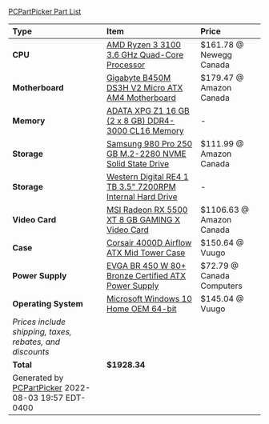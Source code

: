 [PCPartPicker Part List](https://ca.pcpartpicker.com/list/fnddGL)

Type|Item|Price
:----|:----|:----
**CPU** | [AMD Ryzen 3 3100 3.6 GHz Quad-Core Processor](https://ca.pcpartpicker.com/product/ndwkcf/amd-ryzen-3-3100-36-ghz-quad-core-processor-100-100000284box) | $161.78 @ Newegg Canada 
**Motherboard** | [Gigabyte B450M DS3H V2 Micro ATX AM4 Motherboard](https://ca.pcpartpicker.com/product/wbBhP6/gigabyte-b450m-ds3h-v2-micro-atx-am4-motherboard-b450m-ds3h-v2) | $179.47 @ Amazon Canada 
**Memory** | [ADATA XPG Z1 16 GB (2 x 8 GB) DDR4-3000 CL16 Memory](https://ca.pcpartpicker.com/product/6JRzK8/adata-xpg-z1-16gb-2-x-8gb-ddr4-3000-memory-ax4u300038g16-drz) |-
**Storage** | [Samsung 980 Pro 250 GB M.2-2280 NVME Solid State Drive](https://ca.pcpartpicker.com/product/MBVG3C/samsung-980-pro-250-gb-m2-2280-nvme-solid-state-drive-mz-v8p250bam) | $111.99 @ Amazon Canada 
**Storage** | [Western Digital RE4 1 TB 3.5" 7200RPM Internal Hard Drive](https://ca.pcpartpicker.com/product/KzTmP6/western-digital-internal-hard-drive-wd1003fbyx) |-
**Video Card** | [MSI Radeon RX 5500 XT 8 GB GAMING X Video Card](https://ca.pcpartpicker.com/product/DCDkcf/msi-radeon-rx-5500-xt-8-gb-gaming-x-video-card-rx-5500-xt-gaming-x-8g) | $1106.63 @ Amazon Canada 
**Case** | [Corsair 4000D Airflow ATX Mid Tower Case](https://ca.pcpartpicker.com/product/bCYQzy/corsair-4000d-airflow-atx-mid-tower-case-cc-9011200-ww) | $150.64 @ Vuugo 
**Power Supply** | [EVGA BR 450 W 80+ Bronze Certified ATX Power Supply](https://ca.pcpartpicker.com/product/xDMwrH/evga-br-450w-80-bronze-certified-atx-power-supply-100-br-0450-k1) | $72.79 @ Canada Computers 
**Operating System** | [Microsoft Windows 10 Home OEM 64-bit](https://ca.pcpartpicker.com/product/wtgPxr/microsoft-os-kw900140) | $145.04 @ Vuugo 
 | *Prices include shipping, taxes, rebates, and discounts* |
 | **Total** | **$1928.34**
 | Generated by [PCPartPicker](https://pcpartpicker.com) 2022-08-03 19:57 EDT-0400 |
